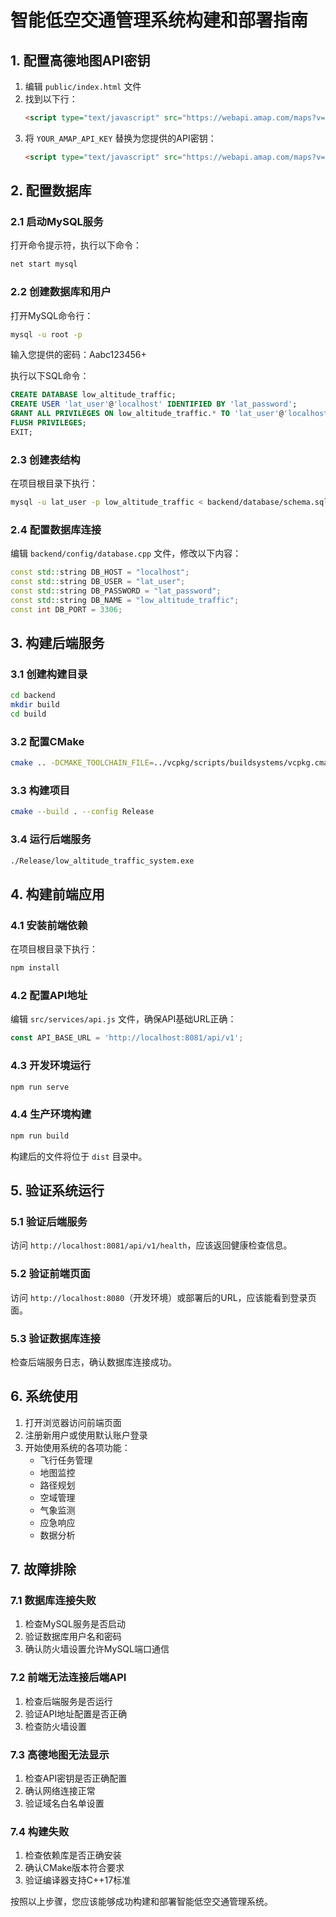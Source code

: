 # 智能低空交通管理系统构建和部署指南

## 1. 配置高德地图API密钥

1. 编辑 `public/index.html` 文件
2. 找到以下行：
   ```html
   <script type="text/javascript" src="https://webapi.amap.com/maps?v=1.4.15&key=YOUR_AMAP_API_KEY"></script>
   ```
3. 将 `YOUR_AMAP_API_KEY` 替换为您提供的API密钥：
   ```html
   <script type="text/javascript" src="https://webapi.amap.com/maps?v=1.4.15&key=1872806f332dab32a1a3dc895b0ad542"></script>
   ```

## 2. 配置数据库

### 2.1 启动MySQL服务
打开命令提示符，执行以下命令：
```bash
net start mysql
```

### 2.2 创建数据库和用户
打开MySQL命令行：
```bash
mysql -u root -p
```

输入您提供的密码：Aabc123456+

执行以下SQL命令：
```sql
CREATE DATABASE low_altitude_traffic;
CREATE USER 'lat_user'@'localhost' IDENTIFIED BY 'lat_password';
GRANT ALL PRIVILEGES ON low_altitude_traffic.* TO 'lat_user'@'localhost';
FLUSH PRIVILEGES;
EXIT;
```

### 2.3 创建表结构
在项目根目录下执行：
```bash
mysql -u lat_user -p low_altitude_traffic < backend/database/schema.sql
```

### 2.4 配置数据库连接
编辑 `backend/config/database.cpp` 文件，修改以下内容：
```cpp
const std::string DB_HOST = "localhost";
const std::string DB_USER = "lat_user";
const std::string DB_PASSWORD = "lat_password";
const std::string DB_NAME = "low_altitude_traffic";
const int DB_PORT = 3306;
```

## 3. 构建后端服务

### 3.1 创建构建目录
```bash
cd backend
mkdir build
cd build
```

### 3.2 配置CMake
```bash
cmake .. -DCMAKE_TOOLCHAIN_FILE=../vcpkg/scripts/buildsystems/vcpkg.cmake
```

### 3.3 构建项目
```bash
cmake --build . --config Release
```

### 3.4 运行后端服务
```bash
./Release/low_altitude_traffic_system.exe
```

## 4. 构建前端应用

### 4.1 安装前端依赖
在项目根目录下执行：
```bash
npm install
```

### 4.2 配置API地址
编辑 `src/services/api.js` 文件，确保API基础URL正确：
```javascript
const API_BASE_URL = 'http://localhost:8081/api/v1';
```

### 4.3 开发环境运行
```bash
npm run serve
```

### 4.4 生产环境构建
```bash
npm run build
```

构建后的文件将位于 `dist` 目录中。

## 5. 验证系统运行

### 5.1 验证后端服务
访问 `http://localhost:8081/api/v1/health`，应该返回健康检查信息。

### 5.2 验证前端页面
访问 `http://localhost:8080`（开发环境）或部署后的URL，应该能看到登录页面。

### 5.3 验证数据库连接
检查后端服务日志，确认数据库连接成功。

## 6. 系统使用

1. 打开浏览器访问前端页面
2. 注册新用户或使用默认账户登录
3. 开始使用系统的各项功能：
   - 飞行任务管理
   - 地图监控
   - 路径规划
   - 空域管理
   - 气象监测
   - 应急响应
   - 数据分析

## 7. 故障排除

### 7.1 数据库连接失败
1. 检查MySQL服务是否启动
2. 验证数据库用户名和密码
3. 确认防火墙设置允许MySQL端口通信

### 7.2 前端无法连接后端API
1. 检查后端服务是否运行
2. 验证API地址配置是否正确
3. 检查防火墙设置

### 7.3 高德地图无法显示
1. 检查API密钥是否正确配置
2. 确认网络连接正常
3. 验证域名白名单设置

### 7.4 构建失败
1. 检查依赖库是否正确安装
2. 确认CMake版本符合要求
3. 验证编译器支持C++17标准

按照以上步骤，您应该能够成功构建和部署智能低空交通管理系统。
